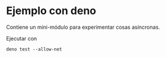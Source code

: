 # Ejemplo con deno

Contiene un mini-módulo para experimentar cosas asíncronas.

Ejecutar con

    deno test --allow-net

